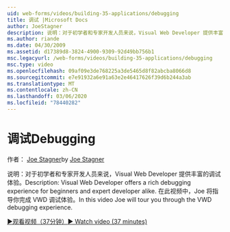 ```yaml
---
uid: web-forms/videos/building-35-applications/debugging
title: 调试 |Microsoft Docs
author: JoeStagner
description: 说明：对于初学者和专家开发人员来说，Visual Web Developer 提供丰富的调试体验。 在此视频中，Joe 介绍了 VW 。
ms.author: riande
ms.date: 04/30/2009
ms.assetid: d17389d8-3824-4900-9309-92d49bb756b1
msc.legacyurl: /web-forms/videos/building-35-applications/debugging
msc.type: video
ms.openlocfilehash: 09af09e3de768225a3de5465d8f82abcba8066d8
ms.sourcegitcommit: e7e91932a6e91a63e2e46417626f39d6b244a3ab
ms.translationtype: MT
ms.contentlocale: zh-CN
ms.lasthandoff: 03/06/2020
ms.locfileid: "78440282"
---
```

# <a name="debugging"></a><span data-ttu-id="8c1fd-104">调试</span><span class="sxs-lookup"><span data-stu-id="8c1fd-104">Debugging</span></span>

<span data-ttu-id="8c1fd-105">作者： [Joe Stagner](https://github.com/JoeStagner)</span><span class="sxs-lookup"><span data-stu-id="8c1fd-105">by [Joe Stagner](https://github.com/JoeStagner)</span></span>

<span data-ttu-id="8c1fd-106">说明：对于初学者和专家开发人员来说，Visual Web Developer 提供丰富的调试体验。</span><span class="sxs-lookup"><span data-stu-id="8c1fd-106">Description: Visual Web Developer offers a rich debugging experience for beginners and expert developer alike.</span></span> <span data-ttu-id="8c1fd-107">在此视频中，Joe 将指导你完成 VWD 调试体验。</span><span class="sxs-lookup"><span data-stu-id="8c1fd-107">In this video Joe will tour you through the VWD debugging experience.</span></span>

[<span data-ttu-id="8c1fd-108">&#9654;观看视频（37分钟）</span><span class="sxs-lookup"><span data-stu-id="8c1fd-108">&#9654; Watch video (37 minutes)</span></span>](https://channel9.msdn.com/Blogs/ASP-NET-Site-Videos/debugging)
